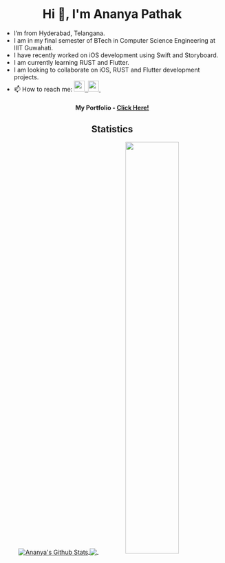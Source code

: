 <h1 align="center">Hi 👋, I'm Ananya Pathak</h1>

- I’m from Hyderabad, Telangana.
- I am in my final semester of BTech in Computer Science Engineering at IIIT Guwahati.
- I have recently worked on iOS development using Swift and Storyboard.
- I am currently learning RUST and Flutter.
- I am looking to collaborate on iOS, RUST and Flutter development projects.
- 📫 How to reach me: <a href="mailto:ananyasomu@gmail.com">
        <img src="https://upload.wikimedia.org/wikipedia/commons/7/7e/Gmail_icon_%282020%29.svg" height=25/>&nbsp;
    </a>
    <a href="https://www.linkedin.com/in/ananya-pathak-165765191/">
        <img src="https://upload.wikimedia.org/wikipedia/commons/thumb/c/ca/LinkedIn_logo_initials.png/768px-LinkedIn_logo_initials.png" height=25/>&nbsp;
    </a>
    
<!-- 
[![Github](https://img.shields.io/badge/-ana-pat-black?style=flat&labelColor=black&logo=github&logoColor=white)](https://gitstats.me/ana-pat)
   -->
<div align="center">
    <h4 align="center">My Portfolio - <a href="https://ana-pat.github.io/home/">Click Here!</a></h4>    
</div>    
<!--     
[![Github activity graph](https://activity-graph.herokuapp.com/graph?username=ana-pat&theme=react-dark&hide_border=true&color=BDDFFF&line=6E93B5&point=BDDFFF)](https://git.io/ana-pat&hide_border=true)
     -->

  <div align="center">
    <h2>Statistics</h2>
    <a href="https://github.com/ana-pat">
      <img align="center" src="https://github-readme-stats.vercel.app/api?username=ana-pat&show_icons=true&theme=react&line_height=27" alt="Ananya's Github Stats"/>
    </a>
    <a href="https://github.com/ana-pat">
      <img align="center" src="https://github-readme-stats.vercel.app/api/top-langs/?username=ana-pat&theme=react&hide_langs_below=1&exclude_repo=CS306-Machine-Learning" />
     </a>
     <img width="49.5%" src="http://github-readme-streak-stats.herokuapp.com?user=ana-pat&theme=react&hide_border=true" />

   
<!---
ana-pat/ana-pat is a ✨ special ✨ repository because its `README.md` (this file) appears on your GitHub profile.
You can click the Preview link to take a look at your changes.
--->
